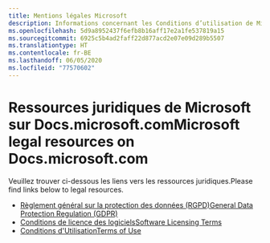 ```yaml
---
title: Mentions légales Microsoft
description: Informations concernant les Conditions d’utilisation de Microsoft, le RGPD, la Protection de l’information, les Conditions de licence des logiciels, etc.
ms.openlocfilehash: 5d9a8952437f6efb8b16aff17e2a1fe537819a15
ms.sourcegitcommit: 6925c5b4ad2faff22d877acd2e07e09d289b5507
ms.translationtype: HT
ms.contentlocale: fr-BE
ms.lasthandoff: 06/05/2020
ms.locfileid: "77570602"
---
```

# <a name="microsoft-legal-resources-on-docsmicrosoftcom"></a><span data-ttu-id="8f4db-103">Ressources juridiques de Microsoft sur Docs.microsoft.com</span><span class="sxs-lookup"><span data-stu-id="8f4db-103">Microsoft legal resources on Docs.microsoft.com</span></span>

<span data-ttu-id="8f4db-104">Veuillez trouver ci-dessous les liens vers les ressources juridiques.</span><span class="sxs-lookup"><span data-stu-id="8f4db-104">Please find links below to legal resources.</span></span> 

- [<span data-ttu-id="8f4db-105">Règlement général sur la protection des données (RGPD)</span><span class="sxs-lookup"><span data-stu-id="8f4db-105">General Data Protection Regulation (GDPR)</span></span>](/legal/gdpr)
- [<span data-ttu-id="8f4db-106">Conditions de licence des logiciels</span><span class="sxs-lookup"><span data-stu-id="8f4db-106">Software Licensing Terms</span></span>](information-protection/software-license-terms)
- [<span data-ttu-id="8f4db-107">Conditions d'Utilisation</span><span class="sxs-lookup"><span data-stu-id="8f4db-107">Terms of Use</span></span>](/legal/termsofuse)
